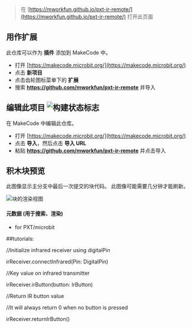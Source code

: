 
> 在 [https://mworkfun.github.io/pxt-ir-remote/](https://mworkfun.github.io/pxt-ir-remote/) 打开此页面

## 用作扩展

此仓库可以作为 **插件** 添加到 MakeCode 中。

* 打开 [https://makecode.microbit.org/](https://makecode.microbit.org/)
* 点击 **新项目**
* 点击齿轮图标菜单下的 **扩展**
* 搜索 **https://github.com/mworkfun/pxt-ir-remote** 并导入

## 编辑此项目 ![构建状态标志](https://github.com/mworkfun/pxt-ir-remote/workflows/MakeCode/badge.svg)

在 MakeCode 中编辑此仓库。

* 打开 [https://makecode.microbit.org/](https://makecode.microbit.org/)
* 点击 **导入**，然后点击 **导入 URL**
* 粘贴 **https://github.com/mworkfun/pxt-ir-remote** 并点击导入

## 积木块预览

此图像显示主分支中最后一次提交的块代码。
此图像可能需要几分钟才能刷新。

![块的渲染视图](https://github.com/mworkfun/pxt-ir-remote/raw/master/.github/makecode/blocks.png)

#### 元数据 (用于搜索、渲染)

* for PXT/microbit
<script src="https://makecode.com/gh-pages-embed.js"></script><script>makeCodeRender("{{ site.makecode.home_url }}", "{{ site.github.owner_name }}/{{ site.github.repository_name }}");</script>


##tutorials:

//Initialize infrared receiver using digitalPin

irReceiver.connectInfrared(Pin: DigitalPin)

//Key value on infrared transmitter

irReceiver.irButton(button: IrButton)

//Return IR button value

//It will always return 0 when no button is pressed

irReceiver.returnIrButton()